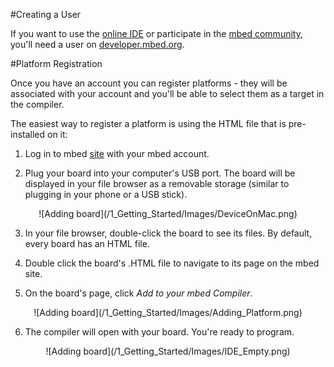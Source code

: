 #Creating a User

If you want to use the [online IDE](https://developer.mbed.org/compiler/) or participate in the [mbed community](https://developer.mbed.org/forum/), you'll need a user on [developer.mbed.org](https://developer.mbed.org/account/signup/).

#Platform Registration

Once you have an account you can register platforms - they will be associated with your account and you'll be able to select them as a target in the compiler. 

The easiest way to register a platform is using the HTML file that is pre-installed on it:

1. Log in to mbed [site](https://developer.mbed.org) with your mbed account.

2. Plug your board into your computer's USB port. The board will be displayed in your file browser as a removable storage (similar to plugging in your phone or a USB stick).

<span style="text-align:center; display:block;">
![Adding board](/1_Getting_Started/Images/DeviceOnMac.png)
</span>

3. In your file browser, double-click the board to see its files. By default, every board has an HTML file. 

4. Double click the board's .HTML file to navigate to its page on the mbed site. 

5. On the board's page, click *Add to your mbed Compiler*.

<span style="text-align:center; display:block;">
![Adding board](/1_Getting_Started/Images/Adding_Platform.png)
</span>

6. The compiler will open with your board. You're ready to program. 

<span style="text-align:center; display:block;">
![Adding board](/1_Getting_Started/Images/IDE_Empty.png)
</span>
